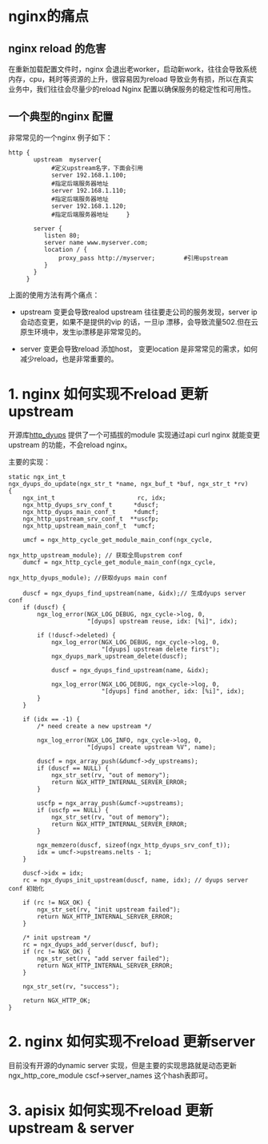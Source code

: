 # nginx的痛点

## nginx reload 的危害
在重新加载配置文件时，nginx 会退出老worker，启动新work，往往会导致系统内存，cpu，耗时等资源的上升，很容易因为reload 导致业务有损，所以在真实业务中，我们往往会尽量少的reload Nginx 配置以确保服务的稳定性和可用性。

## 一个典型的nginx 配置

非常常见的一个nginx 例子如下：
```
http {          
       upstream  myserver{        
            #定义upstream名字，下面会引用         
            server 192.168.1.100;        
            #指定后端服务器地址         
            server 192.168.1.110;        
            #指定后端服务器地址         
            server 192.168.1.120;        
            #指定后端服务器地址     }     

       server {         
          listen 80;         
          server name www.myserver.com;         
          location / {             
              proxy_pass http://myserver;        #引用upstream         
          }     
       } 
     }

```

上面的使用方法有两个痛点：
* upstream 变更会导致realod
upstream 往往要走公司的服务发现，server ip 会动态变更，如果不是提供的vip 的话，一旦ip 漂移，会导致流量502.但在云原生环境中，发生ip漂移是非常常见的。

* server 变更会导致reload
添加host， 变更location 是非常常见的需求，如何减少reload，也是非常重要的。


# 1. nginx 如何实现不reload 更新upstream

开源库[http_dyups](https://tengine.taobao.org/document/http_dyups.html) 提供了一个可插拔的module 实现通过api curl nginx 就能变更upstream 的功能，不会reload nginx。 

主要的实现：
```
static ngx_int_t
ngx_dyups_do_update(ngx_str_t *name, ngx_buf_t *buf, ngx_str_t *rv)
{
    ngx_int_t                       rc, idx;
    ngx_http_dyups_srv_conf_t      *duscf;
    ngx_http_dyups_main_conf_t     *dumcf;
    ngx_http_upstream_srv_conf_t  **uscfp;
    ngx_http_upstream_main_conf_t  *umcf;

    umcf = ngx_http_cycle_get_module_main_conf(ngx_cycle,
                                               ngx_http_upstream_module); // 获取全局upstrem conf
    dumcf = ngx_http_cycle_get_module_main_conf(ngx_cycle,
                                                ngx_http_dyups_module); //获取dyups main conf

    duscf = ngx_dyups_find_upstream(name, &idx);// 生成dyups server conf  
    if (duscf) {
        ngx_log_error(NGX_LOG_DEBUG, ngx_cycle->log, 0,
                      "[dyups] upstream reuse, idx: [%i]", idx);

        if (!duscf->deleted) {
            ngx_log_error(NGX_LOG_DEBUG, ngx_cycle->log, 0,
                          "[dyups] upstream delete first");
            ngx_dyups_mark_upstream_delete(duscf);

            duscf = ngx_dyups_find_upstream(name, &idx);

            ngx_log_error(NGX_LOG_DEBUG, ngx_cycle->log, 0,
                          "[dyups] find another, idx: [%i]", idx);
        }
    }

    if (idx == -1) {
        /* need create a new upstream */

        ngx_log_error(NGX_LOG_INFO, ngx_cycle->log, 0,
                      "[dyups] create upstream %V", name);

        duscf = ngx_array_push(&dumcf->dy_upstreams);
        if (duscf == NULL) {
            ngx_str_set(rv, "out of memory");
            return NGX_HTTP_INTERNAL_SERVER_ERROR;
        }

        uscfp = ngx_array_push(&umcf->upstreams);
        if (uscfp == NULL) {
            ngx_str_set(rv, "out of memory");
            return NGX_HTTP_INTERNAL_SERVER_ERROR;
        }

        ngx_memzero(duscf, sizeof(ngx_http_dyups_srv_conf_t));
        idx = umcf->upstreams.nelts - 1;
    }

    duscf->idx = idx;
    rc = ngx_dyups_init_upstream(duscf, name, idx); // dyups server conf 初始化

    if (rc != NGX_OK) {
        ngx_str_set(rv, "init upstream failed");
        return NGX_HTTP_INTERNAL_SERVER_ERROR;
    }

    /* init upstream */
    rc = ngx_dyups_add_server(duscf, buf);
    if (rc != NGX_OK) {
        ngx_str_set(rv, "add server failed");
        return NGX_HTTP_INTERNAL_SERVER_ERROR;
    }

    ngx_str_set(rv, "success");

    return NGX_HTTP_OK;
}
```

# 2. nginx 如何实现不reload 更新server

目前没有开源的dynamic server 实现，但是主要的实现思路就是动态更新ngx_http_core_module cscf->server_names 这个hash表即可。

# 3. apisix 如何实现不reload 更新upstream & server
